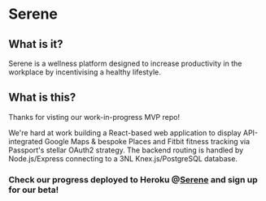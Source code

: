 # Serene

## What is it?
Serene is a wellness platform designed to increase productivity in the workplace by incentivising a healthy lifestyle.

## What is this?
Thanks for visting our work-in-progress MVP repo!

We're hard at work building a React-based web application to display API-integrated Google Maps & bespoke Places and Fitbit fitness tracking via Passport's stellar OAuth2 strategy. The backend routing is handled by Node.js/Express connecting to a 3NL Knex.js/PostgreSQL database.

### Check our progress deployed to Heroku @[Serene](https://serene-green.herokuapp.com) and sign up for our beta!
